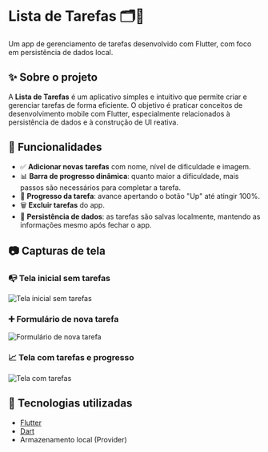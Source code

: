 # Lista de Tarefas 🗂️📱

Um app de gerenciamento de tarefas desenvolvido com Flutter, com foco em persistência de dados local.

## ✨ Sobre o projeto

A **Lista de Tarefas** é um aplicativo simples e intuitivo que permite criar e gerenciar tarefas de forma eficiente. O objetivo é praticar conceitos de desenvolvimento mobile com Flutter, especialmente relacionados à persistência de dados e à construção de UI reativa.

## 🔧 Funcionalidades

- ✅ **Adicionar novas tarefas** com nome, nível de dificuldade e imagem.
- 📊 **Barra de progresso dinâmica**: quanto maior a dificuldade, mais passos são necessários para completar a tarefa.
- 🔁 **Progresso da tarefa**: avance apertando o botão "Up" até atingir 100%.
- 🗑️ **Excluir tarefas** do app.
- 💾 **Persistência de dados**: as tarefas são salvas localmente, mantendo as informações mesmo após fechar o app.

## 📷 Capturas de tela

### 📭 Tela inicial sem tarefas
![Tela inicial sem tarefas](/assets/telaInicial.png)

### ➕ Formulário de nova tarefa
![Formulário de nova tarefa](/assets/formulario.png)

### 📈 Tela com tarefas e progresso
![Tela com tarefas](/assets/tarefaSalva.png)

## 🚀 Tecnologias utilizadas

- [Flutter](https://flutter.dev/)
- [Dart](https://dart.dev/)
- Armazenamento local (Provider)